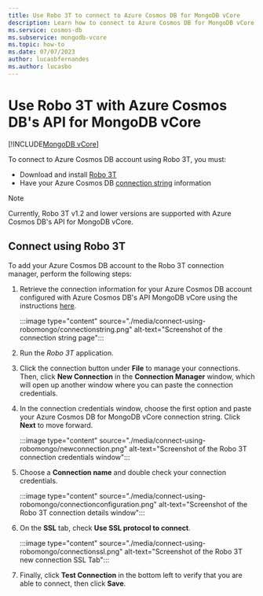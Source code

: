 ```yaml
---
title: Use Robo 3T to connect to Azure Cosmos DB for MongoDB vCore
description: Learn how to connect to Azure Cosmos DB for MongoDB vCore using Robo 3T
ms.service: cosmos-db
ms.subservice: mongodb-vcore
ms.topic: how-to
ms.date: 07/07/2023
author: lucasbfernandes
ms.author: lucasbo
---
```

# Use Robo 3T with Azure Cosmos DB's API for MongoDB vCore
[!INCLUDE[MongoDB vCore](../../includes/appliesto-mongodb-vcore.md)]

To connect to Azure Cosmos DB account using Robo 3T, you must:

* Download and install [Robo 3T](https://robomongo.org/)
* Have your Azure Cosmos DB [connection string](quickstart-portal.md#get-cluster-credentials) information

> [!NOTE]
> Currently, Robo 3T v1.2 and lower versions are supported with Azure Cosmos DB's API for MongoDB vCore.

## Connect using Robo 3T

To add your Azure Cosmos DB account to the Robo 3T connection manager, perform the following steps:

1. Retrieve the connection information for your Azure Cosmos DB account configured with Azure Cosmos DB's API MongoDB vCore using the instructions [here](quickstart-portal.md#get-cluster-credentials).

    :::image type="content" source="./media/connect-using-robomongo/connectionstring.png" alt-text="Screenshot of the connection string page":::
2. Run the *Robo 3T* application.

3. Click the connection button under **File** to manage your connections. Then, click **New Connection** in the **Connection Manager** window, which will open up another window where you can paste the connection credentials.

4. In the connection credentials window, choose the first option and paste your Azure Cosmos DB for MongoDB vCore connection string. Click **Next** to move forward.

    :::image type="content" source="./media/connect-using-robomongo/newconnection.png" alt-text="Screenshot of the Robo 3T connection credentials window":::
5. Choose a **Connection name** and double check your connection credentials. 

    :::image type="content" source="./media/connect-using-robomongo/connectionconfiguration.png" alt-text="Screenshot of the Robo 3T connection details window":::
6. On the **SSL** tab, check **Use SSL protocol to connect**.

    :::image type="content" source="./media/connect-using-robomongo/connectionssl.png" alt-text="Screenshot of the Robo 3T new connection SSL Tab":::
7. Finally, click **Test Connection** in the bottom left to verify that you are able to connect, then click **Save**.
